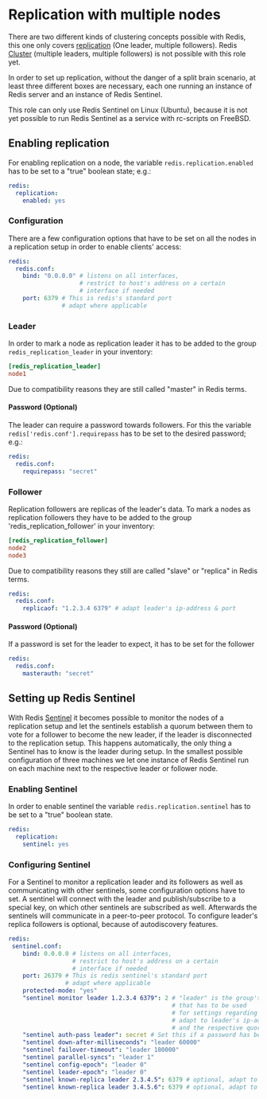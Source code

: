 # Replication with multiple nodes

There are two different kinds of clustering concepts possible with Redis, this one only covers [replication](https://redis.io/topics/replication) (One leader, multiple followers). 
Redis [Cluster](https://redis.io/topics/cluster-spec) (multiple leaders, multiple followers) is not possible with this role yet.

In order to set up replication, without the danger of a split brain scenario, at least three different boxes are necessary, each one running an instance of Redis server and an instance of Redis Sentinel.

This role can only use Redis Sentinel on Linux (Ubuntu), because it is not yet possible to run Redis Sentinel as a service with rc-scripts on FreeBSD. 

## Enabling replication

For enabling replication on a node, the variable `redis.replication.enabled` has to be set to a "true" boolean state; e.g.:

```yaml
redis:
  replication:
    enabled: yes
```

### Configuration

There are a few configuration options that have to be set on all the nodes in a replication setup in order to enable clients' access:    

```yaml
redis:
  redis.conf:
    bind: "0.0.0.0" # listens on all interfaces, 
                    # restrict to host's address on a certain 
                    # interface if needed
    port: 6379 # This is redis's standard port
               # adapt where applicable
```

### Leader

In order to mark a node as replication leader it has to be added to the group `redis_replication_leader` in your inventory:

```ini
[redis_replication_leader]
node1
```

Due to compatibility reasons they are still called "master" in Redis terms.

#### Password (Optional)

The leader can require a password towards followers. For this the variable `redis['redis.conf'].requirepass` has to be set to the desired password; e.g.:

```yaml
redis:
  redis.conf:
    requirepass: "secret"
```

### Follower

Replication followers are replicas of the leader's data. 
To mark a nodes as replication followers they have to be added to the group 'redis_replication_follower' in your inventory:

```ini
[redis_replication_follower]
node2
node3
```

Due to compatibility reasons they still are called "slave" or "replica" in Redis terms.

```yaml
redis:
  redis.conf:
    replicaof: "1.2.3.4 6379" # adapt leader's ip-address & port
```

#### Password (Optional)

If a password is set for the leader to expect, it has to be set for the follower

```yaml
redis:
  redis.conf:
    masterauth: "secret"
```

## Setting up Redis Sentinel

With Redis [Sentinel](https://redis.io/topics/sentinel) it becomes possible to monitor the nodes of a replication setup and let the sentinels establish a quorum between them to vote for a follower to become the new leader, if the leader is disconnected to the replication setup.
This happens automatically, the only thing a Sentinel has to know is the leader during setup. 
In the smallest possible configuration of three machines we let one instance of Redis Sentinel run on each machine next to the respective leader or follower node.

### Enabling Sentinel

In order to enable sentinel the variable `redis.replication.sentinel` has to be set to a "true" boolean state.

```yaml
redis:
  replication:
    sentinel: yes
```

### Configuring Sentinel

For a Sentinel to monitor a replication leader and its followers as well as communicating with other sentinels, some configuration options have to set.
A sentinel will connect with the leader and publish/subscribe to a special key, on which other sentinels are subscribed as well. 
Afterwards the sentinels will communicate in a peer-to-peer protocol.
To configure leader's replica followers is optional, because of autodiscovery features. 

```yaml
redis:
 sentinel.conf:
    bind: 0.0.0.0 # listens on all interfaces, 
                  # restrict to host's address on a certain 
                  # interface if needed
    port: 26379 # This is redis sentinel's standard port
                # adapt where applicable
    protected-mode: "yes"
    "sentinel monitor leader 1.2.3.4 6379": 2 # "leader" is the group's name,
                                              # that has to be used
                                              # for settings regarding this group
                                              # adapt to leader's ip-address & port 
                                              # and the respective quorum
    "sentinel auth-pass leader": secret # Set this if a password has been defined
    "sentinel down-after-milliseconds": "leader 60000"
    "sentinel failover-timeout": "leader 180000"
    "sentinel parallel-syncs": "leader 1"
    "sentinel config-epoch": "leader 0"
    "sentinel leader-epoch": "leader 0"
    "sentinel known-replica leader 2.3.4.5": 6379 # optional, adapt to the replica's ip-address & port
    "sentinel known-replica leader 3.4.5.6": 6379 # optional, adapt to the replica's ip-address & port
```
